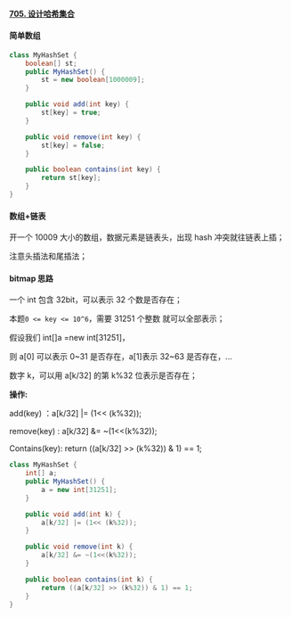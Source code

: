 #### [705. 设计哈希集合](https://leetcode.cn/problems/design-hashset/)

#### 简单数组

```java
class MyHashSet {
    boolean[] st;
    public MyHashSet() {
        st = new boolean[1000009];
    }

    public void add(int key) {
        st[key] = true;
    }

    public void remove(int key) {
        st[key] = false;
    }

    public boolean contains(int key) {
        return st[key];
    }
}
```

#### 数组+链表

开一个 10009 大小的数组，数据元素是链表头，出现 hash 冲突就往链表上插；

注意头插法和尾插法；

#### bitmap 思路

一个 int 包含 32bit，可以表示 32 个数是否存在；

本题`0 <= key <= 10^6`，需要 31251 个整数 就可以全部表示；

假设我们 int[]a =new int[31251]，

则 a[0] 可以表示 0~31 是否存在，a[1]表示 32~63 是否存在，...

数字 k，可以用 a[k/32] 的第 k%32 位表示是否存在；

**操作:**

add(key) ：a[k/32] |= (1<< (k%32));

remove(key) : a[k/32] &= ~(1<<(k%32));

Contains(key): return ((a[k/32] >> (k%32)) & 1) == 1;

```java
class MyHashSet {
    int[] a;
    public MyHashSet() {
        a = new int[31251];
    }

    public void add(int k) {
        a[k/32] |= (1<< (k%32));
    }

    public void remove(int k) {
        a[k/32] &= ~(1<<(k%32));
    }

    public boolean contains(int k) {
        return ((a[k/32] >> (k%32)) & 1) == 1;
    }
}

```
